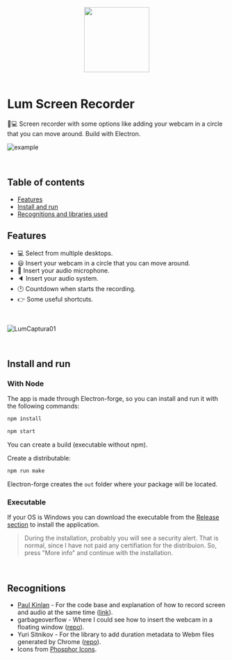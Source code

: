 <div align="center"><img src="https://user-images.githubusercontent.com/36993404/103952144-2aa2c800-5140-11eb-9424-4c6d2a38bb42.png" width="150px"></div>

<br>

# Lum Screen Recorder
🎥💻 Screen recorder with some options like adding your webcam in a circle that you can move around. Build with Electron.

![example](https://user-images.githubusercontent.com/36993404/103951818-a3555480-513f-11eb-8258-ac418fd9b02f.gif)

<br>

## Table of contents
- [Features](#features)
- [Install and run](#install-and-run)
- [Recognitions and libraries used](#recognitions)

## Features
* 💻 Select from multiple desktops.
* 😃 Insert your webcam in a circle that you can move around.
* 🎤 Insert your audio microphone.
* 🔈 Insert your audio system.
* 🕐 Countdown when starts the recording.
* 👉 Some useful shortcuts.

<br>

![LumCaptura01](https://user-images.githubusercontent.com/36993404/103884094-6311ba00-50de-11eb-9eac-b5ade3cb9f4e.JPG)

<br>

## Install and run 

### With Node
The app is made through Electron-forge, so you can install and run it with the following commands:

``` javascript
npm install

npm start
```

You can create a build (executable without npm).

Create a distributable:

``` javascript
npm run make
```

Electron-forge creates the `out` folder where your package will be located.

### Executable
If your OS is Windows you can download the executable from the [Release section](https://github.com/javdome/lum-recorder/releases) to install the application.

> During the installation, probably you will see a security alert.
> That is normal, since I have not paid any certifiation for the distribuion.
> So, press "More info" and continue with the installation.

<br>

## Recognitions
- [Paul Kinlan](https://paul.kinlan.me/) - For the code base and explanation of how to record screen and audio at the same time ([link](https://paul.kinlan.me/screen-recorderrecording-microphone-and-the-desktop-audio-at-the-same-time/)).
- garbageoverflow - Where I could see how to insert the webcam in a floating window ([repo](https://github.com/garbageoverflow/AlwaysOnTopCamCorder)).
- Yuri Sitnikov - For the library to add duration metadata to Webm files generated by Chrome ([repo](https://github.com/yusitnikov/fix-webm-duration)).
- Icons from [Phosphor Icons](https://phosphoricons.com/).